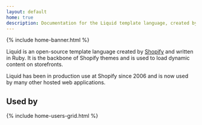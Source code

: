 ```yaml
---
layout: default
home: true
description: Documentation for the Liquid template language, created by Shopify.
---
```


{% include home-banner.html %}

Liquid is an open-source template language created by [Shopify](https://www.shopify.com) and written in Ruby. It is the backbone of Shopify themes and is used to load dynamic content on storefronts.

Liquid has been in production use at Shopify since 2006 and is now used by many other hosted web applications.

## Used by

{% include home-users-grid.html %}
